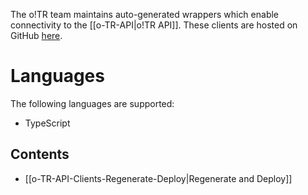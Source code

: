 The o!TR team maintains auto-generated wrappers which enable connectivity to the [[o-TR-API|o!TR API]].
These clients are hosted on GitHub [here](https://github.com/osu-tournament-rating/otr-api-clients).

# Languages

The following languages are supported:

- TypeScript

## Contents

- [[o-TR-API-Clients-Regenerate-Deploy|Regenerate and Deploy]]
